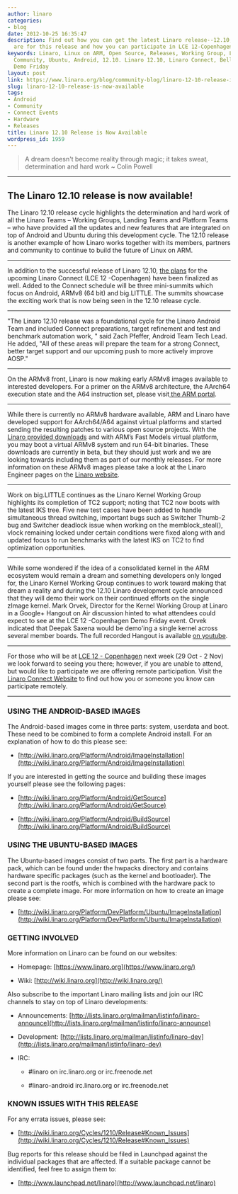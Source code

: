 ```yaml
---
author: linaro
categories:
- blog
date: 2012-10-25 16:35:47
description: Find out how you can get the latest Linaro release--12.10, what the highlights
  are for this release and how you can participate in LCE 12-Copenhagen remotely.
keywords: Linaro, Linux on ARM, Open Source, Releases, Working Group, Landing Teams,
  Community, Ubuntu, Android, 12.10. Linaro 12.10, Linaro Connect, Bella Center, Copenhagen,
  Demo Friday
layout: post
link: https://www.linaro.org/blog/community-blog/linaro-12-10-release-is-now-available/
slug: linaro-12-10-release-is-now-available
tags:
- Android
- Community
- Connect Events
- Hardware
- Releases
title: Linaro 12.10 Release is Now Available
wordpress_id: 1959
---
```


> A dream doesn't become reality through magic; it takes sweat, determination and hard work ~ Colin Powell

* * *

## The Linaro 12.10 release is now available!




The Linaro 12.10 release cycle highlights the determination and hard work of all the Linaro Teams – Working Groups, Landing Teams and Platform Teams – who have provided all the updates and new features that are integrated on top of Android and Ubuntu during this development cycle. The 12.10 release is another example of how Linaro works together with its members, partners and community to continue to build the future of Linux on ARM.

* * *

In addition to the successful release of Linaro 12.10, [the plans](http://connect.linaro.org/resources/#schedule) for the upcoming Linaro Connect (LCE 12 -Copenhagen) have been finalized as well. Added to the Connect schedule will be three mini-summits which focus on Android, ARMv8 (64 bit) and big.LITTLE. The summits showcase the exciting work that is now being seen in the 12.10 release cycle.


* * *


"The Linaro 12.10 release was a foundational cycle for the Linaro Android Team and included Connect preparations, target refinement and test and benchmark automation work, " said Zach Pfeffer, Android Team Tech Lead. He added, "All of these areas will prepare the team for a strong Connect, better target support and our upcoming push to more actively improve AOSP."


* * *


On the ARMv8 front, Linaro is now making early ARMv8 images available to interested developers. For a primer on the ARMv8 architecture, the AArch64 execution state and the A64 instruction set, please visit[ the ARM portal](http://www.arm.com/products/processors/instruction-set-architectures/armv8-architecture.php).


* * *


While there is currently no ARMv8 hardware available, ARM and Linaro have developed support for AArch64/A64 against virtual platforms and started sending the resulting patches to various open source projects. With the [Linaro provided downloads](https://www.linaro.org/linaro-blog/2012/10/25/linaro-armv8-downloads-now-available/) and with ARM’s Fast Models virtual platform, you may boot a virtual ARMv8 system and run 64-bit binaries. These downloads are currently in beta, but they should just work and we are looking towards including them as part of our monthly releases. For more information on these ARMv8 images please take a look at the Linaro Engineer pages on the [Linaro website](https://www.linaro.org/engineering/armv8).


* * *


Work on big.LITTLE continues as the Linaro Kernel Working Group highlights its completion of TC2 support; noting that TC2 now boots with the latest IKS tree. Five new test cases have been added to handle simultaneous thread switching, important bugs such as Switcher Thumb-2 bug and Switcher deadlock issue when working on the memblock_steal(), vlock remaining locked under certain conditions were fixed along with and updated focus to run benchmarks with the latest IKS on TC2 to find optimization opportunities.


* * *


While some wondered if the idea of a consolidated kernel in the ARM ecosystem would remain a dream and something developers only longed for, the Linaro Kernel Working Group continues to work toward making that dream a reality and during the 12.10 Linaro development cycle announced that they will demo their work on their continued efforts on the single zImage kernel. Mark Orvek, Director for the Kernel Working Group at Linaro in a Google+ Hangout on Air discussion hinted to what attendees could expect to see at the LCE 12 -Copenhagen Demo Friday event. Orvek indicated that Deepak Saxena would be demo'ing a single kernel across several member boards. The full recorded Hangout is available [on youtube](http://youtu.be/t71JNNO6IDo).



* * *


For those who will be at [LCE 12 - Copenhagen](http://connect.linaro.org/resources/) next week (29 Oct - 2 Nov) we look forward to seeing you there; however, if you are unable to attend, but would like to participate we are offering remote participation. Visit the [Linaro Connect Website](http://connect.linaro.org/events/lce-12-copenhagen-remote-participation/) to find out how you or someone you know can participate remotely.



* * *


### USING THE ANDROID-BASED IMAGES

The Android-based images come in three parts: system, userdata and boot. These need to be combined to form a complete Android install. For an explanation of how to do this please see:


  * [http://wiki.linaro.org/Platform/Android/ImageInstallation](http://wiki.linaro.org/Platform/Android/ImageInstallation)
  
If you are interested in getting the source and building these images yourself please see the following pages:


  * [http://wiki.linaro.org/Platform/Android/GetSource](http://wiki.linaro.org/Platform/Android/GetSource)


  * [http://wiki.linaro.org/Platform/Android/BuildSource](http://wiki.linaro.org/Platform/Android/BuildSource)

### USING THE UBUNTU-BASED IMAGES

The Ubuntu-based images consist of two parts. The first part is a hardware pack, which can be found under the hwpacks directory and contains hardware specific packages (such as the kernel and bootloader). The second part is the rootfs, which is combined with the hardware pack to create a complete image. For more information on how to create an image please see:

  * [http://wiki.linaro.org/Platform/DevPlatform/Ubuntu/ImageInstallation](http://wiki.linaro.org/Platform/DevPlatform/Ubuntu/ImageInstallation)

### GETTING INVOLVED

More information on Linaro can be found on our websites:

  * Homepage: [https://www.linaro.org](https://www.linaro.org/)


  * Wiki: [http://wiki.linaro.org](http://wiki.linaro.org/)

Also subscribe to the important Linaro mailing lists and join our IRC channels to stay on top of Linaro developments:

  * Announcements: [http://lists.linaro.org/mailman/listinfo/linaro-announce](http://lists.linaro.org/mailman/listinfo/linaro-announce)


  * Development: [http://lists.linaro.org/mailman/listinfo/linaro-dev](http://lists.linaro.org/mailman/listinfo/linaro-dev)


  * IRC:


    * #linaro on irc.linaro.org or irc.freenode.net


    * #linaro-android irc.linaro.org or irc.freenode.net

### KNOWN ISSUES WITH THIS RELEASE

For any errata issues, please see:

  * [http://wiki.linaro.org/Cycles/1210/Release#Known_Issues](http://wiki.linaro.org/Cycles/1210/Release#Known_Issues)

Bug reports for this release should be filed in Launchpad against the individual packages that are affected. If a suitable package cannot be identified, feel free to assign them to:

  * [http://www.launchpad.net/linaro](http://www.launchpad.net/linaro)